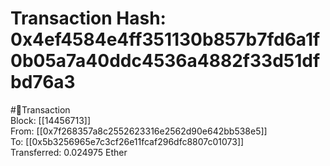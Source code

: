 
Transaction Hash: 0x4ef4584e4ff351130b857b7fd6a1f0b05a7a40ddc4536a4882f33d51dfbd76a3
====================================================================================
  
#💸Transaction  
Block: [[14456713]]  
From: [[0x7f268357a8c2552623316e2562d90e642bb538e5]]  
To: [[0x5b3256965e7c3cf26e11fcaf296dfc8807c01073]]  
Transferred: 0.024975 Ether